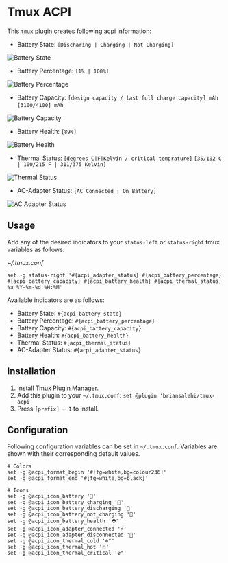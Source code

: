 # Tmux ACPI

This `tmux` plugin creates following acpi information:

- Battery State: `[Discharing | Charging | Not Charging]`

![Battery State](images/battery-state.png)

- Battery Percentage: `[1% | 100%]`

![Battery Percentage](images/battery-percentage.png)

- Battery Capacity: `[design capacity / last full charge capacity] mAh` `[3100/4100] mAh`

![Battery Capacity](images/battery-capacity.png)

- Battery Health: `[89%]`

![Battery Health](images/battery-health.png)

- Thermal Status: `[degrees C|F|Kelvin / critical temprature]` `[35/102 C | 100/215 F | 311/375 Kelvin]`

![Thermal Status](images/thermal-status.png)

- AC-Adapter Status: `[AC Connected | On Battery]`

![AC Adapter Status](images/ac-adapter-status.png)

## Usage

Add any of the desired indicators to your `status-left` or `status-right` tmux variables as follows:

*~/.tmux.conf*
```
set -g status-right '#{acpi_adapter_status} #{acpi_battery_percentage} #{acpi_battery_capacity} #{acpi_battery_health} #{acpi_thermal_status} %a %Y-%m-%d %H:%M'
```

Available indicators are as follows:

- Battery State: `#{acpi_battery_state}`
- Battery Percentage: `#{acpi_battery_percentage}`
- Battery Capacity: `#{acpi_battery_capacity}`
- Battery Health: `#{acpi_battery_health}`
- Thermal Status: `#{acpi_thermal_status}`
- AC-Adapter Status: `#{acpi_adapter_status}`

## Installation

1. Install [Tmux Plugin Manager](https://github.com/tmux-plugins/tpm).
2. Add this plugin to your `~/.tmux.conf`: `set @plugin 'briansalehi/tmux-acpi`
3. Press `[prefix] + I` to install.

## Configuration

Following configuration variables can be set in `~/.tmux.conf`.
Variables are shown with their corresponding default values.

```
# Colors
set -g @acpi_format_begin '#[fg=white,bg=colour236]'
set -g @acpi_format_end '#[fg=white,bg=black]'

# Icons
set -g @acpi_icon_battery '🔋'
set -g @acpi_icon_battery_charging '🔋'
set -g @acpi_icon_battery_discharging '🪫'
set -g @acpi_icon_battery_not_charging '🔋'
set -g @acpi_icon_battery_health '⛑"'
set -g @acpi_icon_adapter_connected '⚡️'
set -g @acpi_icon_adapter_disconnected '🔌'
set -g @acpi_icon_thermal_cold '❄️"'
set -g @acpi_icon_thermal_hot '🔥'
set -g @acpi_icon_thermal_critical '☢️"'
```
